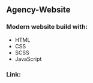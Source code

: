 ## Agency-Website

### Modern website build with:
  - HTML
  - CSS
  - SCSS
  - JavaScript
 
### Link: 
